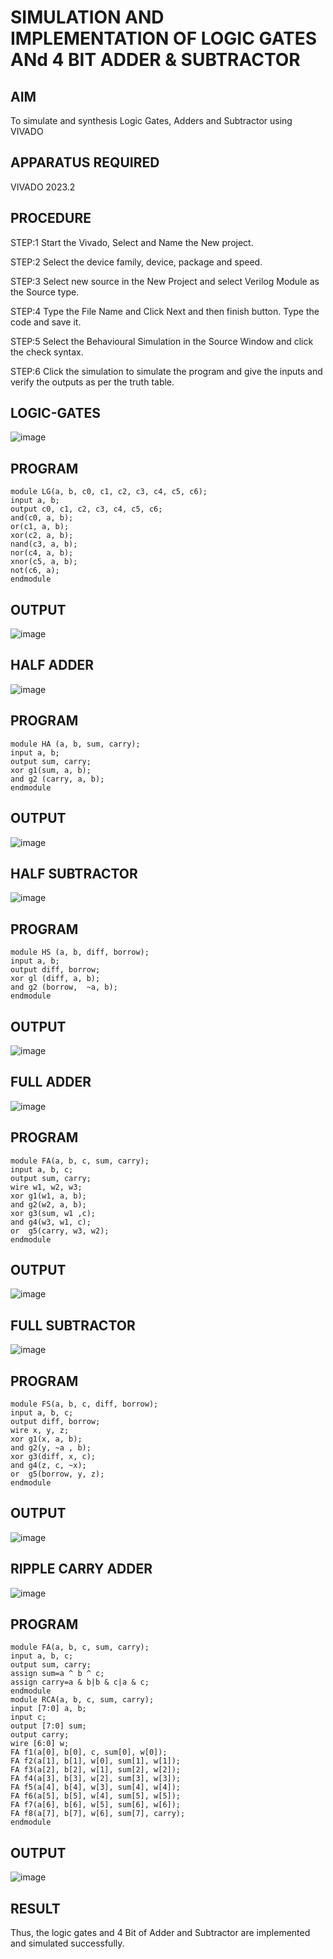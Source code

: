 # SIMULATION AND IMPLEMENTATION OF LOGIC GATES ANd 4 BIT ADDER & SUBTRACTOR 

## AIM
To simulate and synthesis Logic Gates, Adders and Subtractor using VIVADO

## APPARATUS REQUIRED
VIVADO 2023.2

## PROCEDURE
 STEP:1 Start the Vivado, Select and Name the New project.
 
 STEP:2 Select the device family, device, package and speed.
 
 STEP:3 Select new source in the New Project and select Verilog Module as the Source type.

 STEP:4 Type the File Name and Click Next and then finish button. Type the code and save it.

 STEP:5 Select the Behavioural Simulation in the Source Window and click the check syntax.

 STEP:6 Click the simulation to simulate the program and give the inputs and verify the outputs as per the truth table.

## LOGIC-GATES
![image](https://github.com/Sricharumathy/HDL-Programming/assets/159044760/82dcd0f0-6349-431d-9e34-0358e3ae1773)


## PROGRAM
```
module LG(a, b, c0, c1, c2, c3, c4, c5, c6);
input a, b;
output c0, c1, c2, c3, c4, c5, c6;
and(c0, a, b);
or(c1, a, b);
xor(c2, a, b);
nand(c3, a, b);  
nor(c4, a, b);
xnor(c5, a, b);
not(c6, a);
endmodule
```
## OUTPUT
![image](https://github.com/Sricharumathy/HDL-Programming/assets/159044760/ebcf71dc-a933-4321-9acd-0755217bb27d)

## HALF ADDER
![image](https://github.com/Sricharumathy/HDL-Programming/assets/159044760/71407301-2078-4778-b822-4154f739fe4d)


## PROGRAM
```
module HA (a, b, sum, carry);
input a, b;
output sum, carry;
xor g1(sum, a, b); 
and g2 (carry, a, b);
endmodule
```

## OUTPUT
![image](https://github.com/Sricharumathy/HDL-Programming/assets/159044760/d398bc14-f3d7-457c-96c3-0f62205fea17)

## HALF SUBTRACTOR
![image](https://github.com/Sricharumathy/HDL-Programming/assets/159044760/bdc11a7c-42cf-4cb8-8d7a-e0798e892955)


## PROGRAM
```
module HS (a, b, diff, borrow);
input a, b;
output diff, borrow;
xor gl (diff, a, b); 
and g2 (borrow,  ~a, b);
endmodule
```

## OUTPUT
![image](https://github.com/Sricharumathy/HDL-Programming/assets/159044760/d20b079f-2393-4d1f-ab82-e820b0b35f57)

## FULL ADDER
![image](https://github.com/Sricharumathy/HDL-Programming/assets/159044760/afb2a790-069c-437a-aada-77b470ff5956)


## PROGRAM
```
module FA(a, b, c, sum, carry);
input a, b, c;
output sum, carry;
wire w1, w2, w3;
xor g1(w1, a, b);
and g2(w2, a, b);
xor g3(sum, w1 ,c);
and g4(w3, w1, c);
or  g5(carry, w3, w2);
endmodule
```
## OUTPUT
![image](https://github.com/Sricharumathy/HDL-Programming/assets/159044760/681e6140-291b-4c05-8fe0-e390cf90b319)

## FULL SUBTRACTOR
![image](https://github.com/Sricharumathy/HDL-Programming/assets/159044760/8741381a-a75e-43fe-99a8-2c93119e6e4d)


## PROGRAM
```
module FS(a, b, c, diff, borrow);
input a, b, c;
output diff, borrow;
wire x, y, z;
xor g1(x, a, b);
and g2(y, ~a , b);
xor g3(diff, x, c);
and g4(z, c, ~x);
or  g5(borrow, y, z);
endmodule
```

## OUTPUT
![image](https://github.com/Sricharumathy/HDL-Programming/assets/159044760/66b1cb39-57c7-4006-a82b-f2a6458ba42f)

## RIPPLE CARRY ADDER
![image](https://github.com/Sricharumathy/HDL-Programming/assets/159044760/bc98a322-11d7-47e4-a8ca-1d3ddfd4adca)


## PROGRAM
```
module FA(a, b, c, sum, carry);
input a, b, c;
output sum, carry;
assign sum=a ^ b ^ c;
assign carry=a & b|b & c|a & c;
endmodule
module RCA(a, b, c, sum, carry);
input [7:0] a, b;
input c;
output [7:0] sum;
output carry;
wire [6:0] w;
FA f1(a[0], b[0], c, sum[0], w[0]);
FA f2(a[1], b[1], w[0], sum[1], w[1]);
FA f3(a[2], b[2], w[1], sum[2], w[2]);
FA f4(a[3], b[3], w[2], sum[3], w[3]);
FA f5(a[4], b[4], w[3], sum[4], w[4]);
FA f6(a[5], b[5], w[4], sum[5], w[5]);
FA f7(a[6], b[6], w[5], sum[6], w[6]);
FA f8(a[7], b[7], w[6], sum[7], carry);
endmodule
```

## OUTPUT
![image](https://github.com/Sricharumathy/HDL-Programming/assets/159044760/6c5666c4-fd23-4460-b1eb-9e8bdf7ff854)

## RESULT
Thus, the logic gates and 4 Bit of Adder and Subtractor are implemented and simulated successfully.
                      






















